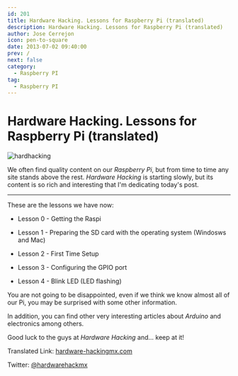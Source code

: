 ```yaml
---
id: 201
title: Hardware Hacking. Lessons for Raspberry Pi (translated)
description: Hardware Hacking. Lessons for Raspberry Pi (translated)
author: Jose Cerrejon
icon: pen-to-square
date: 2013-07-02 09:40:00
prev: /
next: false
category:
  - Raspberry PI
tag:
  - Raspberry PI
---
```


# Hardware Hacking. Lessons for Raspberry Pi (translated)

![hardhacking](/images/2013/07/hardhacking.jpg)


We often find quality content on our *Raspberry Pi*, but from time to time any site stands above the rest. *Hardware Hacking* is starting slowly, but its content is so rich and interesting that I'm dedicating today's post.

- - -
These are the lessons we have now:

* Lesson 0 - Getting the Raspi

* Lesson 1 - Preparing the SD card with the operating system (Windosws and Mac)

* Lesson 2 - First Time Setup

* Lesson 3 - Configuring the GPIO port

* Lesson 4 - Blink LED (LED flashing)

You are not going to be disappointed, even if we think we know almost all of our Pi, you may be surprised with some other information.

In addition, you can find other very interesting articles about *Arduino* and electronics among others.

Good luck to the guys at *Hardware Hacking* and... keep at it!

Translated Link: [hardware-hackingmx.com](http://translate.google.com/translate?sl=es&tl=en&js=n&prev=_t&hl=es&ie=UTF-8&u=http%3A%2F%2Fhardware-hackingmx.com%2Fraspberry-pi%2F)

Twitter: [@hardwarehackmx](https://twitter.com/hardwarehackmx)